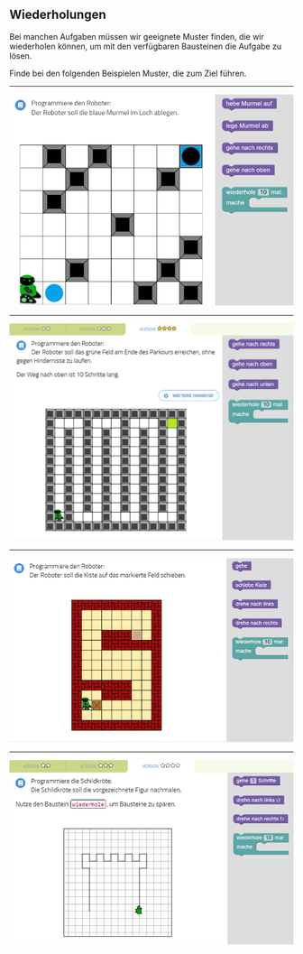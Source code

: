 ## Wiederholungen

Bei manchen Aufgaben müssen wir geeignete Muster finden, die wir wiederholen können, um mit
den verfügbaren Bausteinen die Aufgabe zu lösen.

Finde bei den folgenden Beispielen Muster, die zum Ziel führen.

---

<img src="muster1.png" width="600">

---

<img src="muster4.png" width="800">

---

<img src="muster2.png" width="800">

---

<img src="muster3.png" width="800">
